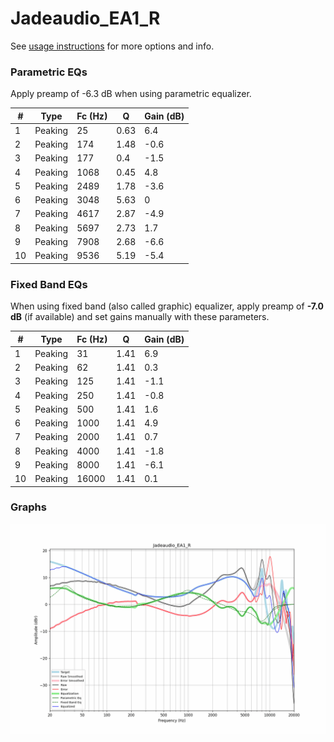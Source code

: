 # Jadeaudio_EA1_R
See [usage instructions](https://github.com/jaakkopasanen/AutoEq#usage) for more options and info.

### Parametric EQs
Apply preamp of -6.3 dB when using parametric equalizer.

|   # | Type    |   Fc (Hz) |    Q |   Gain (dB) |
|-----|---------|-----------|------|-------------|
|   1 | Peaking |        25 | 0.63 |         6.4 |
|   2 | Peaking |       174 | 1.48 |        -0.6 |
|   3 | Peaking |       177 | 0.4  |        -1.5 |
|   4 | Peaking |      1068 | 0.45 |         4.8 |
|   5 | Peaking |      2489 | 1.78 |        -3.6 |
|   6 | Peaking |      3048 | 5.63 |         0   |
|   7 | Peaking |      4617 | 2.87 |        -4.9 |
|   8 | Peaking |      5697 | 2.73 |         1.7 |
|   9 | Peaking |      7908 | 2.68 |        -6.6 |
|  10 | Peaking |      9536 | 5.19 |        -5.4 |

### Fixed Band EQs
When using fixed band (also called graphic) equalizer, apply preamp of **-7.0 dB** (if available) and set gains manually with these parameters.

|   # | Type    |   Fc (Hz) |    Q |   Gain (dB) |
|-----|---------|-----------|------|-------------|
|   1 | Peaking |        31 | 1.41 |         6.9 |
|   2 | Peaking |        62 | 1.41 |         0.3 |
|   3 | Peaking |       125 | 1.41 |        -1.1 |
|   4 | Peaking |       250 | 1.41 |        -0.8 |
|   5 | Peaking |       500 | 1.41 |         1.6 |
|   6 | Peaking |      1000 | 1.41 |         4.9 |
|   7 | Peaking |      2000 | 1.41 |         0.7 |
|   8 | Peaking |      4000 | 1.41 |        -1.8 |
|   9 | Peaking |      8000 | 1.41 |        -6.1 |
|  10 | Peaking |     16000 | 1.41 |         0.1 |

### Graphs
![](./Jadeaudio_EA1_R.png)
